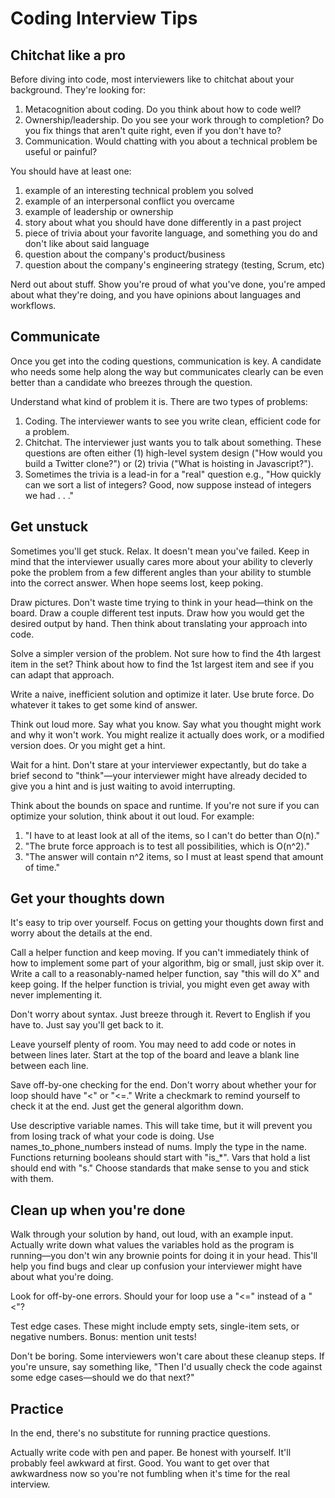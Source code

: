 <h1>Coding Interview Tips</h1>

<h2>Chitchat like a pro</h2>
Before diving into code, most interviewers like to chitchat about your background. They're looking for:

1. Metacognition about coding. Do you think about how to code well?
2. Ownership/leadership. Do you see your work through to completion? Do you fix things that aren't quite right, 
even if you don't have to?
3. Communication. Would chatting with you about a technical problem be useful or painful?

You should have at least one:
1. example of an interesting technical problem you solved
2. example of an interpersonal conflict you overcame
3. example of leadership or ownership
4. story about what you should have done differently in a past project
5. piece of trivia about your favorite language, and something you do and don't like about said language
6. question about the company's product/business
7. question about the company's engineering strategy (testing, Scrum, etc)

Nerd out about stuff. Show you're proud of what you've done, you're amped about what they're doing, 
and you have opinions about languages and workflows.

<h2>Communicate</h2>
Once you get into the coding questions, communication is key. A candidate who needs some help along the way 
but communicates clearly can be even better than a candidate who breezes through the question.

Understand what kind of problem it is. There are two types of problems:
1. Coding. The interviewer wants to see you write clean, efficient code for a problem.
2. Chitchat. The interviewer just wants you to talk about something. 
These questions are often either (1) high-level system design ("How would you build a Twitter clone?") or (2) trivia ("What is hoisting in Javascript?"). 
3. Sometimes the trivia is a lead-in for a "real" question e.g., "How quickly can we sort a list of integers? Good, now suppose instead of integers we had . . ."

<h2>Get unstuck</h2>
Sometimes you'll get stuck. Relax. It doesn't mean you've failed. Keep in mind that the interviewer usually cares more 
about your ability to cleverly poke the problem from a few different angles than your ability to stumble into the correct answer. 
When hope seems lost, keep poking.

Draw pictures. Don't waste time trying to think in your head—think on the board. Draw a couple different test inputs. 
Draw how you would get the desired output by hand. Then think about translating your approach into code.

Solve a simpler version of the problem. Not sure how to find the 4th largest item in the set? 
Think about how to find the 1st largest item and see if you can adapt that approach.

Write a naive, inefficient solution and optimize it later. Use brute force. Do whatever it takes to get some kind of answer.

Think out loud more. Say what you know. Say what you thought might work and why it won't work. 
You might realize it actually does work, or a modified version does. Or you might get a hint.

Wait for a hint. Don't stare at your interviewer expectantly, but do take a brief second to "think"—your interviewer 
might have already decided to give you a hint and is just waiting to avoid interrupting.

Think about the bounds on space and runtime. If you're not sure if you can optimize your solution, 
think about it out loud. For example:

1. "I have to at least look at all of the items, so I can't do better than O(n)."
2. "The brute force approach is to test all possibilities, which is O(n^2)."
3. "The answer will contain n^2 items, so I must at least spend that amount of time."

<h2>Get your thoughts down</h2>
It's easy to trip over yourself. Focus on getting your thoughts down first and worry about the details at the end.

Call a helper function and keep moving. If you can't immediately think of how to implement some part of your algorithm, 
big or small, just skip over it. Write a call to a reasonably-named helper function, say "this will do X" and keep going. 
If the helper function is trivial, you might even get away with never implementing it.

Don't worry about syntax. Just breeze through it. Revert to English if you have to. Just say you'll get back to it.

Leave yourself plenty of room. You may need to add code or notes in between lines later. Start at the top of the board 
and leave a blank line between each line.

Save off-by-one checking for the end. Don't worry about whether your for loop should have "<" or "<=." 
Write a checkmark to remind yourself to check it at the end. Just get the general algorithm down.

Use descriptive variable names. This will take time, but it will prevent you from losing track of what your code is doing. 
Use names_to_phone_numbers instead of nums. Imply the type in the name. Functions returning booleans should start with "is_*". 
Vars that hold a list should end with "s." Choose standards that make sense to you and stick with them.

<h2>Clean up when you're done</h2>
Walk through your solution by hand, out loud, with an example input. Actually write down what values the variables hold 
as the program is running—you don't win any brownie points for doing it in your head. 
This'll help you find bugs and clear up confusion your interviewer might have about what you're doing.

Look for off-by-one errors. Should your for loop use a "<=" instead of a "<"?

Test edge cases. These might include empty sets, single-item sets, or negative numbers. Bonus: mention unit tests!

Don't be boring. Some interviewers won't care about these cleanup steps. If you're unsure, 
say something like, "Then I'd usually check the code against some edge cases—should we do that next?"

<h2>Practice</h2>
In the end, there's no substitute for running practice questions.

Actually write code with pen and paper. Be honest with yourself. It'll probably feel awkward at first. Good. 
You want to get over that awkwardness now so you're not fumbling when it's time for the real interview.
